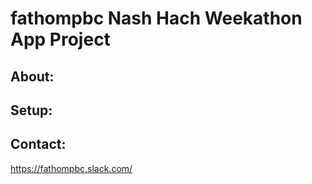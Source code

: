 # fathompbc Nash Hach Weekathon App Project

## About:

## Setup:

## Contact:

https://fathompbc.slack.com/
